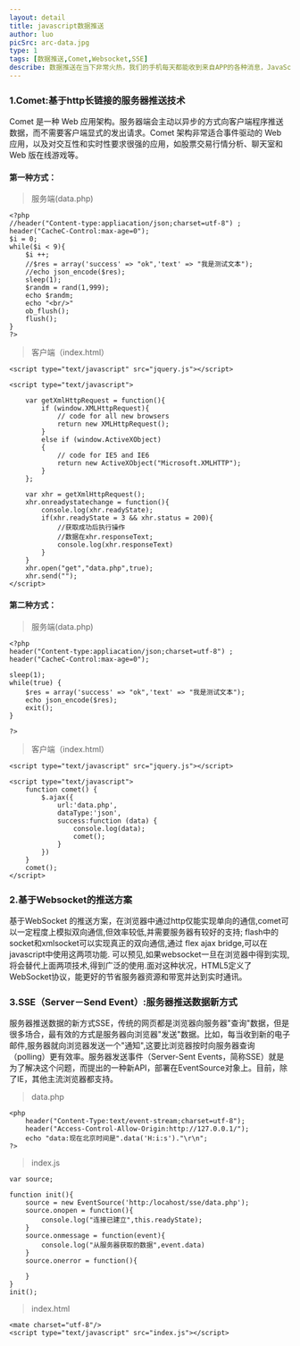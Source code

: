 ```yaml
---
layout: detail
title: javascript数据推送
author: luo
picSrc: arc-data.jpg
type: 1
tags: [数据推送,Comet,Websocket,SSE]
describe: 数据推送在当下非常火热，我们的手机每天都能收到来自APP的各种消息，JavaScript数据推送主要致力于webapp的在线推送服务，不用我们每次都像服务器去发送Ajax请求而主动从Server端推送数据到本地。
---
```


### 1.Comet:基于http长链接的服务器推送技术 ###

Comet 是一种 Web 应用架构。服务器端会主动以异步的方式向客户端程序推送数据，而不需要客户端显式的发出请求。Comet 架构非常适合事件驱动的 Web 应用，以及对交互性和实时性要求很强的应用，如股票交易行情分析、聊天室和 Web 版在线游戏等。

#### 第一种方式： ####

> 服务端(data.php)

	<?php
	//header("Content-type:appliacation/json;charset=utf-8") ;
	header("CacheC-Control:max-age=0");
	$i = 0;
	while($i < 9){
		$i ++;
		//$res = array('success' => "ok",'text' => "我是测试文本");
		//echo json_encode($res);
		sleep(1);
		$randm = rand(1,999);
		echo $randm;
		echo "<br/>"
		ob_flush();
		flush();
	}
	?>

> 客户端（index.html）

	<script type="text/javascript" src="jquery.js"></script>

	<script type="text/javascript">

		var getXmlHttpRequest = function(){
			if (window.XMLHttpRequest){
				// code for all new browsers
				return new XMLHttpRequest();
			}
			else if (window.ActiveXObject)
			{
				// code for IE5 and IE6
				return new ActiveXObject("Microsoft.XMLHTTP");
			}
		};

		var xhr = getXmlHttpRequest();
		xhr.onreadystatechange = function(){
			console.log(xhr.readyState);
			if(xhr.readyState = 3 && xhr.status = 200){
				//获取成功后执行操作
				//数据在xhr.responseText;
				console.log(xhr.responseText)
			}
		}
		xhr.open("get","data.php",true);
		xhr.send("");
	</script>

#### 第二种方式： ####

> 服务端(data.php)

	<?php
	header("Content-type:appliacation/json;charset=utf-8") ;
	header("CacheC-Control:max-age=0");

	sleep(1);
	while(true) {
		$res = array('success' => "ok",'text' => "我是测试文本");
		echo json_encode($res);	
		exit();
	}

	?>

> 客户端（index.html）

	<script type="text/javascript" src="jquery.js"></script>

	<script type="text/javascript">
		function comet() {
			$.ajax({
				url:'data.php',
				dataType:'json',
				success:function (data) {
					console.log(data);
					comet();
				}
			})
		}
		comet();
	</script>

### 2.基于Websocket的推送方案 ###

基于WebSocket 的推送方案，在浏览器中通过http仅能实现单向的通信,comet可以一定程度上模拟双向通信,但效率较低,并需要服务器有较好的支持; flash中的socket和xmlsocket可以实现真正的双向通信,通过 flex ajax bridge,可以在javascript中使用这两项功能. 可以预见,如果websocket一旦在浏览器中得到实现,将会替代上面两项技术,得到广泛的使用.面对这种状况，HTML5定义了WebSocket协议，能更好的节省服务器资源和带宽并达到实时通讯。

### 3.SSE（Server－Send Event）:服务器推送数据新方式 ###

服务器推送数据的新方式SSE，传统的网页都是浏览器向服务器"查询"数据，但是很多场合，最有效的方式是服务器向浏览器"发送"数据。比如，每当收到新的电子邮件,服务器就向浏览器发送一个"通知",这要比浏览器按时向服务器查询（polling）更有效率。服务器发送事件（Server-Sent Events，简称SSE）就是为了解决这个问题，而提出的一种新API，部署在EventSource对象上。目前，除了IE，其他主流浏览器都支持。

> data.php

	<php
		header("Content-Type:text/event-stream;charset=utf-8");
		header("Access-Control-Allow-Origin:http://127.0.0.1/");
		echo "data:现在北京时间是".data('H:i:s')."\r\n";
	?>

> index.js 

	var source;

	function init(){
		source = new EventSource('http:/locahost/sse/data.php');
		source.onopen = function(){
			console.log("连接已建立",this.readyState);
		}
		source.onmessage = function(event){
			console.log("从服务器获取的数据",event.data)
		}	
		source.onerror = function(){
			
		}
	}
	init();


> index.html

	<mate charset="utf-8"/>
	<script type="text/javascript" src="index.js"></script>